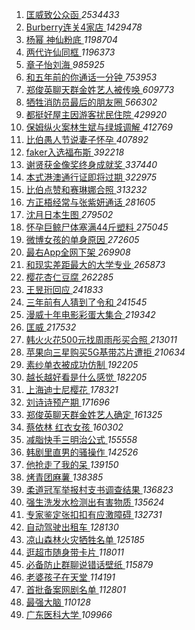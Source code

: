 1. [ 匡威致公众函 ](https://s.weibo.com/weibo?q=%23%E5%8C%A1%E5%A8%81%E8%87%B4%E5%85%AC%E4%BC%97%E5%87%BD%23&Refer=top) *2534433*
1. [ Burberry连关4家店 ](https://s.weibo.com/weibo?q=Burberry%E8%BF%9E%E5%85%B34%E5%AE%B6%E5%BA%97&Refer=top) *1429478*
1. [ 杨幂 神仙粉底 ](https://s.weibo.com/weibo?q=%E6%9D%A8%E5%B9%82%20%E7%A5%9E%E4%BB%99%E7%B2%89%E5%BA%95&Refer=top) *1198704*
1. [ 两代许仙同框 ](https://s.weibo.com/weibo?q=%23%E4%B8%A4%E4%BB%A3%E8%AE%B8%E4%BB%99%E5%90%8C%E6%A1%86%23&Refer=top) *1196373*
1. [ 章子怡刘海 ](https://s.weibo.com/weibo?q=%23%E7%AB%A0%E5%AD%90%E6%80%A1%E5%88%98%E6%B5%B7%23&Refer=top) *985925*
1. [ 和五年前的你通话一分钟 ](https://s.weibo.com/weibo?q=%23%E5%92%8C%E4%BA%94%E5%B9%B4%E5%89%8D%E7%9A%84%E4%BD%A0%E9%80%9A%E8%AF%9D%E4%B8%80%E5%88%86%E9%92%9F%23&Refer=top) *753953*
1. [ 郑俊英聊天群金姓艺人被传唤 ](https://s.weibo.com/weibo?q=%23%E9%83%91%E4%BF%8A%E8%8B%B1%E8%81%8A%E5%A4%A9%E7%BE%A4%E9%87%91%E5%A7%93%E8%89%BA%E4%BA%BA%E8%A2%AB%E4%BC%A0%E5%94%A4%23&Refer=top) *609773*
1. [ 牺牲消防员最后的朋友圈 ](https://s.weibo.com/weibo?q=%23%E7%89%BA%E7%89%B2%E6%B6%88%E9%98%B2%E5%91%98%E6%9C%80%E5%90%8E%E7%9A%84%E6%9C%8B%E5%8F%8B%E5%9C%88%23&Refer=top) *566302*
1. [ 都挺好屋主因游客扰民住院 ](https://s.weibo.com/weibo?q=%23%E9%83%BD%E6%8C%BA%E5%A5%BD%E5%B1%8B%E4%B8%BB%E5%9B%A0%E6%B8%B8%E5%AE%A2%E6%89%B0%E6%B0%91%E4%BD%8F%E9%99%A2%23&Refer=top) *429920*
1. [ 保姆纵火案林生斌与绿城调解 ](https://s.weibo.com/weibo?q=%23%E4%BF%9D%E5%A7%86%E7%BA%B5%E7%81%AB%E6%A1%88%E6%9E%97%E7%94%9F%E6%96%8C%E4%B8%8E%E7%BB%BF%E5%9F%8E%E8%B0%83%E8%A7%A3%23&Refer=top) *412769*
1. [ 比伯愚人节说妻子怀孕 ](https://s.weibo.com/weibo?q=%23%E6%AF%94%E4%BC%AF%E6%84%9A%E4%BA%BA%E8%8A%82%E8%AF%B4%E5%A6%BB%E5%AD%90%E6%80%80%E5%AD%95%23&Refer=top) *407892*
1. [ faker入选福布斯 ](https://s.weibo.com/weibo?q=%23faker%E5%85%A5%E9%80%89%E7%A6%8F%E5%B8%83%E6%96%AF%23&Refer=top) *392218*
1. [ 谢贤获金像奖终身成就奖 ](https://s.weibo.com/weibo?q=%23%E8%B0%A2%E8%B4%A4%E8%8E%B7%E9%87%91%E5%83%8F%E5%A5%96%E7%BB%88%E8%BA%AB%E6%88%90%E5%B0%B1%E5%A5%96%23&Refer=top) *337440*
1. [ 本式港澳通行证即将过期 ](https://s.weibo.com/weibo?q=%23%E6%9C%AC%E5%BC%8F%E6%B8%AF%E6%BE%B3%E9%80%9A%E8%A1%8C%E8%AF%81%E5%8D%B3%E5%B0%86%E8%BF%87%E6%9C%9F%23&Refer=top) *322975*
1. [ 比伯点赞和赛琳娜合照 ](https://s.weibo.com/weibo?q=%23%E6%AF%94%E4%BC%AF%E7%82%B9%E8%B5%9E%E5%92%8C%E8%B5%9B%E7%90%B3%E5%A8%9C%E5%90%88%E7%85%A7%23&Refer=top) *313232*
1. [ 方正梧经常与张紫妍通话 ](https://s.weibo.com/weibo?q=%E6%96%B9%E6%AD%A3%E6%A2%A7%E7%BB%8F%E5%B8%B8%E4%B8%8E%E5%BC%A0%E7%B4%AB%E5%A6%8D%E9%80%9A%E8%AF%9D&Refer=top) *281605*
1. [ 沈月日本生图 ](https://s.weibo.com/weibo?q=%23%E6%B2%88%E6%9C%88%E6%97%A5%E6%9C%AC%E7%94%9F%E5%9B%BE%23&Refer=top) *279502*
1. [ 怀孕巨鲸尸体塞满44斤塑料 ](https://s.weibo.com/weibo?q=%23%E6%80%80%E5%AD%95%E5%B7%A8%E9%B2%B8%E5%B0%B8%E4%BD%93%E5%A1%9E%E6%BB%A144%E6%96%A4%E5%A1%91%E6%96%99%23&Refer=top) *275045*
1. [ 微博女孩的单身原因 ](https://s.weibo.com/weibo?q=%23%E5%BE%AE%E5%8D%9A%E5%A5%B3%E5%AD%A9%E7%9A%84%E5%8D%95%E8%BA%AB%E5%8E%9F%E5%9B%A0%23&Refer=top) *272605*
1. [ 最右App全网下架 ](https://s.weibo.com/weibo?q=%23%E6%9C%80%E5%8F%B3App%E5%85%A8%E7%BD%91%E4%B8%8B%E6%9E%B6%23&Refer=top) *269908*
1. [ 和现实差距最大的大学专业 ](https://s.weibo.com/weibo?q=%23%E5%92%8C%E7%8E%B0%E5%AE%9E%E5%B7%AE%E8%B7%9D%E6%9C%80%E5%A4%A7%E7%9A%84%E5%A4%A7%E5%AD%A6%E4%B8%93%E4%B8%9A%23&Refer=top) *265873*
1. [ 樱花杏仁豆腐 ](https://s.weibo.com/weibo?q=%E6%A8%B1%E8%8A%B1%E6%9D%8F%E4%BB%81%E8%B1%86%E8%85%90&Refer=top) *262285*
1. [ 王昱珩回应 ](https://s.weibo.com/weibo?q=%23%E7%8E%8B%E6%98%B1%E7%8F%A9%E5%9B%9E%E5%BA%94%23&Refer=top) *241833*
1. [ 三年前有人猜到了令和 ](https://s.weibo.com/weibo?q=%23%E4%B8%89%E5%B9%B4%E5%89%8D%E6%9C%89%E4%BA%BA%E7%8C%9C%E5%88%B0%E4%BA%86%E4%BB%A4%E5%92%8C%23&Refer=top) *241545*
1. [ 漫威十年电影彩蛋大集合 ](https://s.weibo.com/weibo?q=%E6%BC%AB%E5%A8%81%E5%8D%81%E5%B9%B4%E7%94%B5%E5%BD%B1%E5%BD%A9%E8%9B%8B%E5%A4%A7%E9%9B%86%E5%90%88&Refer=top) *219342*
1. [ 匡威 ](https://s.weibo.com/weibo?q=%E5%8C%A1%E5%A8%81&Refer=top) *217532*
1. [ 韩火火花500元找周雨彤买合照 ](https://s.weibo.com/weibo?q=%23%E9%9F%A9%E7%81%AB%E7%81%AB%E8%8A%B1500%E5%85%83%E6%89%BE%E5%91%A8%E9%9B%A8%E5%BD%A4%E4%B9%B0%E5%90%88%E7%85%A7%23&Refer=top) *213011*
1. [ 苹果向三星购买5G基带芯片遭拒 ](https://s.weibo.com/weibo?q=%E8%8B%B9%E6%9E%9C%E5%90%91%E4%B8%89%E6%98%9F%E8%B4%AD%E4%B9%B05G%E5%9F%BA%E5%B8%A6%E8%8A%AF%E7%89%87%E9%81%AD%E6%8B%92&Refer=top) *210634*
1. [ 素纱单衣被成功仿制 ](https://s.weibo.com/weibo?q=%E7%B4%A0%E7%BA%B1%E5%8D%95%E8%A1%A3%E8%A2%AB%E6%88%90%E5%8A%9F%E4%BB%BF%E5%88%B6&Refer=top) *192205*
1. [ 越长越好看是什么感觉 ](https://s.weibo.com/weibo?q=%23%E8%B6%8A%E9%95%BF%E8%B6%8A%E5%A5%BD%E7%9C%8B%E6%98%AF%E4%BB%80%E4%B9%88%E6%84%9F%E8%A7%89%23&Refer=top) *182205*
1. [ 上海迪士尼樱花 ](https://s.weibo.com/weibo?q=%23%E4%B8%8A%E6%B5%B7%E8%BF%AA%E5%A3%AB%E5%B0%BC%E6%A8%B1%E8%8A%B1%23&Refer=top) *178321*
1. [ 刘诗诗预产期 ](https://s.weibo.com/weibo?q=%23%E5%88%98%E8%AF%97%E8%AF%97%E9%A2%84%E4%BA%A7%E6%9C%9F%23&Refer=top) *171696*
1. [ 郑俊英聊天群金姓艺人确定 ](https://s.weibo.com/weibo?q=%23%E9%83%91%E4%BF%8A%E8%8B%B1%E8%81%8A%E5%A4%A9%E7%BE%A4%E9%87%91%E5%A7%93%E8%89%BA%E4%BA%BA%E7%A1%AE%E5%AE%9A%23&Refer=top) *161325*
1. [ 蔡依林 红衣女孩 ](https://s.weibo.com/weibo?q=%E8%94%A1%E4%BE%9D%E6%9E%97%20%E7%BA%A2%E8%A1%A3%E5%A5%B3%E5%AD%A9&Refer=top) *160302*
1. [ 减脂快手三明治公式 ](https://s.weibo.com/weibo?q=%E5%87%8F%E8%84%82%E5%BF%AB%E6%89%8B%E4%B8%89%E6%98%8E%E6%B2%BB%E5%85%AC%E5%BC%8F&Refer=top) *155558*
1. [ 韩剧里直男的骚操作 ](https://s.weibo.com/weibo?q=%23%E9%9F%A9%E5%89%A7%E9%87%8C%E7%9B%B4%E7%94%B7%E7%9A%84%E9%AA%9A%E6%93%8D%E4%BD%9C%23&Refer=top) *142526*
1. [ 他抢走了我的呆 ](https://s.weibo.com/weibo?q=%E4%BB%96%E6%8A%A2%E8%B5%B0%E4%BA%86%E6%88%91%E7%9A%84%E5%91%86&Refer=top) *139150*
1. [ 烤青团麻薯 ](https://s.weibo.com/weibo?q=%E7%83%A4%E9%9D%92%E5%9B%A2%E9%BA%BB%E8%96%AF&Refer=top) *138385*
1. [ 柔道冠军举报村支书调查结果 ](https://s.weibo.com/weibo?q=%E6%9F%94%E9%81%93%E5%86%A0%E5%86%9B%E4%B8%BE%E6%8A%A5%E6%9D%91%E6%94%AF%E4%B9%A6%E8%B0%83%E6%9F%A5%E7%BB%93%E6%9E%9C&Refer=top) *136823*
1. [ 强生洗发水检测出有害物质 ](https://s.weibo.com/weibo?q=%E5%BC%BA%E7%94%9F%E6%B4%97%E5%8F%91%E6%B0%B4%E6%A3%80%E6%B5%8B%E5%87%BA%E6%9C%89%E5%AE%B3%E7%89%A9%E8%B4%A8&Refer=top) *135624*
1. [ 专家鉴定张扣扣有应激障碍 ](https://s.weibo.com/weibo?q=%E4%B8%93%E5%AE%B6%E9%89%B4%E5%AE%9A%E5%BC%A0%E6%89%A3%E6%89%A3%E6%9C%89%E5%BA%94%E6%BF%80%E9%9A%9C%E7%A2%8D&Refer=top) *132731*
1. [ 自动驾驶出租车 ](https://s.weibo.com/weibo?q=%E8%87%AA%E5%8A%A8%E9%A9%BE%E9%A9%B6%E5%87%BA%E7%A7%9F%E8%BD%A6&Refer=top) *128130*
1. [ 凉山森林火灾牺牲名单 ](https://s.weibo.com/weibo?q=%E5%87%89%E5%B1%B1%E6%A3%AE%E6%9E%97%E7%81%AB%E7%81%BE%E7%89%BA%E7%89%B2%E5%90%8D%E5%8D%95&Refer=top) *125185*
1. [ 逛超市随身带卡片 ](https://s.weibo.com/weibo?q=%E9%80%9B%E8%B6%85%E5%B8%82%E9%9A%8F%E8%BA%AB%E5%B8%A6%E5%8D%A1%E7%89%87&Refer=top) *118011*
1. [ 必备防止群聊说错话壁纸 ](https://s.weibo.com/weibo?q=%23%E5%BF%85%E5%A4%87%E9%98%B2%E6%AD%A2%E7%BE%A4%E8%81%8A%E8%AF%B4%E9%94%99%E8%AF%9D%E5%A3%81%E7%BA%B8%23&Refer=top) *115879*
1. [ 老婆孩子在天堂 ](https://s.weibo.com/weibo?q=%E8%80%81%E5%A9%86%E5%AD%A9%E5%AD%90%E5%9C%A8%E5%A4%A9%E5%A0%82&Refer=top) *114191*
1. [ 首批备案网剧名单 ](https://s.weibo.com/weibo?q=%E9%A6%96%E6%89%B9%E5%A4%87%E6%A1%88%E7%BD%91%E5%89%A7%E5%90%8D%E5%8D%95&Refer=top) *112801*
1. [ 最强大脑 ](https://s.weibo.com/weibo?q=%E6%9C%80%E5%BC%BA%E5%A4%A7%E8%84%91&Refer=top) *110128*
1. [ 广东医科大学 ](https://s.weibo.com/weibo?q=%23%E5%B9%BF%E4%B8%9C%E5%8C%BB%E7%A7%91%E5%A4%A7%E5%AD%A6%23&Refer=top) *109966*